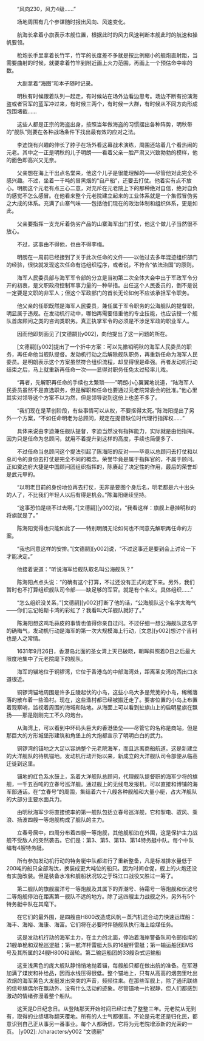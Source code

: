 　　“风向230，风力4级……”

　　场地周围有几个参谋随时报出风向、风速变化。

　　航海长拿着小旗表示本舰位置，根据此时的风力风速判断本舰此时的航速和操帆要领。

　　枪炮长手里拿着长竹竿，竹竿的长度差不多就是按比例缩小的舰炮直射距，当需要曲射的时候，就要拿着竹竿到附近画上火力范围，再画上一个预估命中率的数。

　　大副拿着“海图”和本子随时记录。

　　明秋有时候跟着队列一起走，有时候站在场外边看边思考。场边不断有扮演海盗或者官军的蓝军冲过来，有时候三两个，有时候一大群，有时候从不同方向形成包围堵截……

　　这些人都是正宗的海盗出身，按照当年做海盗的习惯摆出各种阵势，明秋带的“舰队”则要在各种战场条件下找出最有效的应对之法。

　　李迪饶有兴趣的伸长了脖子在场外看这幕战术演练，周围还站着几个看热闹的元老。其中之一正是明秋的儿子明朗——看着父亲一脸严肃又兴致勃勃的模样，他的面色即高兴又无奈。

　　父亲想在海上干出点名堂来，他这个儿子是很能理解的——尽管他对此完全不感兴趣。不过，坐着一千吨的冒黑烟的“自产船”，还要去打仗。他着实有点不放心。明朗这个元老有点三心二意，对充斥在元老院上下的那种绝对自信，绝对自负的感觉不怎么感冒。在他看来整个元老院建立起来的工业体系就是一个集假冒伪劣之大成的体系。充满了山寨气味——包括他们现在的政治体制和组织体系，更是如此。

　　父亲要指挥一支充斥着伪劣产品的山寨海军出门打仗，他这个做儿子当然很不放心。

　　不过，这事由不得他，也由不得李梅。

　　明朗在一周前已经接到了关于此次任命的文件——以他过去多年混迹组织部门的经验，很快就发现这次任命有违组织程序，或者说，不符合“依法治国”的原则。

　　海军人民委员部与海军军令部的分立是当初第二次全体大会中出于军政军令分开的初衷，是文职政府控制军事力量的一种举措。出任这个人民委员的，倒不是说一定要是文职的非军人；但这个军政部门的首长无论如何不应该承担军令职务。

　　他父亲的任职既然是海军人民委员，兼任属于军令职务的公海舰队的提督职，明显属于违规。在发动机行动中，哪怕再需要借重他的专业技能，也应该授一个舰队首席顾问之类的咨询类职务。真正执掌军令的必须是不涉足军政的职业军人。

　　因而他即刻面见了[文德嗣][y002]，向他提出了这一问题的所在。

　　[文德嗣][y002]提出了一个折中方案：可以先撤销明秋的海军人民委员的职务，再任命他当舰队提督。发动机行动之后解除舰队职务，再重新任命为海军人民委员。是明朗表示这个方案虽然符合组织流程，却显得很是牵强。再者发动机行动结束之后，马上就重新再任命一次——显得对职务任免太过轻率儿戏。

　　“再者，先解职再任命的手续也太繁琐——”明朗小心翼翼地说道，“陆海军人民委员虽然不是直选职务，但是解职和任命也要通过元老院常委会的批准。”他心里其实对领导这个方案不以为然，但是领导说到这份上也差不多了。

　　“我们现在是草创阶段，有些事情可以从权，不要抠得太死。”陈海阳提出了另外一个方案，“不如任命明老为总顾问，规定在提督缺位时代理行指挥权……”

　　具体来说由李迪兼任舰队提督，李迪当然没有指挥能力，实际就是由他指挥。因为只是任命为总顾问，就用不着提升到这样的高度，手续也简便多了、

　　不过任命当总顾问这个提法引起了陈海阳的反对——毕竟以总顾问去打仗和以总司令的身份去打仗是完全不同的概念。荣誉毕竟是属于指挥官的，不属于顾问。正如奠边府大捷是中国顾问团组织指挥的，陈赓起了决定性的作用，最后的荣誉却是武元甲的。

　　“以明老目前的身份地位再去打仗，无非是要图个身后名，明老都是六十出头的人了，不比我们年轻人以后有得是机会。”陈海阳继续坚持。

　　“这事恐怕是绕不过去啊。”[文德嗣][y002]说，“我看这样：旗舰上悬挂明秋的将旗就是了。”

　　陈海阳觉得也只能如此了——特别明朗无论如何也不同意先解职再任命的方案。

　　“我也同意这样的安排。”[文德嗣][y002]说，“不过这事还是要到会上讨论一下才能决定。”

　　他接着说道：“听说海军给舰队取名叫公海舰队？”

　　陈海阳点点头说：“的确有这个打算，不过还没有正式的定下来。另外，我们暂时也不打算组织舰队司令部——缺足够的军官。就是有个名义。具体组织……”

　　“怎么组织没关系，”[文德嗣][y002]打断了他的话，“公海舰队这个名字太晦气——你们忘记帕斯卡湾的彩虹了？我看叫大洋舰队就好了。”

　　陈海阳想这鸡毛蒜皮的事情也值得你亲自过问。不过仔细一想公海舰队这名字的确晦气，发动机行动是海军的第一次大规模海上行动，[文总][y002]想讨个吉利也是人之常情。

　　1631年9月26日，香港岛北面的圣女湾上天已破晓，朝晖斜照着D日之后最大限度地集中了元老院麾下的舰队。

　　海军的锚地位于铜锣湾，它位于香港岛的中部海湾处，距离圣女湾的西出口水道很近。

　　铜锣湾锚地周围是许多丘陵起伏的小岛，这些小岛大多是荒芜的小岛，稀稀落落的散布着一些渔村。现在，这些渔村都已经被搬迁走了。要害位置的小岛上布置着观察哨，监视着周围的海域和陆地。从海面上可以看到扯旗山上的启明星旗在飘扬——那是刚刚完工不久的炮台。

　　从海湾上，可以看到中环码头巨大的香港堡垒——尽管它的名称是商站，但是那巨大的方形城堡形建筑和角堡上的大炮都宣示了明明白白的武力。

　　铜锣湾的锚地之大足以容纳整个元老院海军，而且远离商船航道。这是新建立的大洋舰队的待机锚地。发动机行动开始以来，新成立的大洋舰队司令部便从临高迁徙到这里。

　　锚地的红色系水鼓上，系着大洋舰队总顾问，代理舰队提督职的海军少将的旗舰，一千五百吨的立春号巡洋舰。通过舰上的无线电发报机，可以直接和博铺的海军部通话。在“立春号”的周围，集结着六十八艘各种舰船和大量小艇，占大洋舰队的大部分主要水面兵力。

　　由明秋海军少将直接统率的第一舰队包括立春号巡洋舰，它和掣电、驭风、乘浪、扬波四艘一等炮舰构成了舰队的主力。

　　立春号居中，四周分布着四艘一等炮舰，其他舰船泊在外围，这是保护主力战舰不受敌人的突然袭击。它们是：第3、第5、第13、第14特务艇中队。每个中队编有4艘特务艇。

　　所有参加发动机行动的特务艇中队都进行了重新整备，凡是标准排水量低于200吨的船只全部淘汰，换装成更大吨位的船只。因为时间仓促，舰上的火炮还没有实施改装。但是装备水准和舰船状况较之于珠江口战役又胜过一筹了。

　　第二舰队的旗舰震洋号一等炮舰及其属下的弄潮号、待霜号一等炮舰和伏波号二等炮舰停泊在距离第一舰队不远的地方。除了这四艘主力战舰之外，另外有5个特务艇中队在其麾下。

　　在它们的最外围，是四艘由H800改造成风帆－蒸汽机混合动力快速运煤船：海丰、海裕、海康、海富。它们将在必要时伴随舰队执行海上给煤任务。

　　这是发动机行动的海军主力，在主力的北面，停泊着海岸警备队司令部指挥的21艘单桅和双桅巡逻艇；第一航洋杆雷艇大队的16艘杆雷艇；第一输运船团EMS号及其所属的24艘H800和谐轮。第二输运船团的33艘杂式运输船

　　这支浅黑色的庞大舰队静悄悄地抛着锚，每艘船只都在做出航的准备。在军港加满了煤炭和补给品，因而水线压得很低。整个锚地上，只有从高高的烟囱里吐出浓烟的海军黄色大发艇发出突突的声音，频频往来。在那些军舰上，除了通讯联络的信号旗偶尔在飘动外，没有什么活动的迹象。尽管锚地一片寂静，但人们都感到激动的情绪弥漫着整个船队。

　　这天是D日纪念日。从登陆那天开始时间已经过去了整整三年。元老院从无到有，取得的业绩堪称翻天覆地。所有的人士气都很高。不论是元老还是归化民，都意识到自己正从事另一番事业。每个人都确信，它将为元老院增添新的光荣的一页。
[y002]: /characters/y002 "文德嗣"
